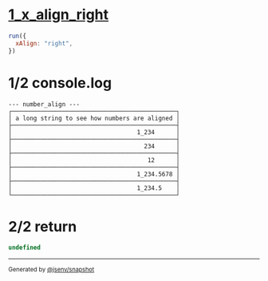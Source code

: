 # [1_x_align_right](../../number_align.test.mjs#L34)

```js
run({
  xAlign: "right",
})
```

# 1/2 console.log

```console
--- number_align ---
┌──────────────────────────────────────────────┐
│ a long string to see how numbers are aligned │
├──────────────────────────────────────────────┤
│                                   1_234      │
├──────────────────────────────────────────────┤
│                                     234      │
├──────────────────────────────────────────────┤
│                                      12      │
├──────────────────────────────────────────────┤
│                                   1_234.5678 │
├──────────────────────────────────────────────┤
│                                   1_234.5    │
└──────────────────────────────────────────────┘
```

# 2/2 return

```js
undefined
```

---

<sub>
  Generated by <a href="https://github.com/jsenv/core/tree/main/packages/tooling/snapshot">@jsenv/snapshot</a>
</sub>
